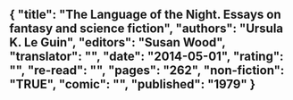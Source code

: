 {
 "title": "The Language of the Night. Essays on fantasy and science fiction",
 "authors": "Ursula K. Le Guin",
 "editors": "Susan Wood",
 "translator": "",
 "date": "2014-05-01",
 "rating": "",
 "re-read": "",
 "pages": "262",
 "non-fiction": "TRUE",
 "comic": "",
 "published": "1979"
}
---

